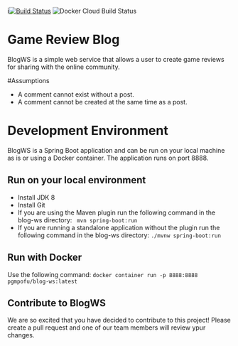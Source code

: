 i[![Build Status](https://travis-ci.com/pgmpofu/blog-ws.svg?branch=master)](https://travis-ci.com/pgmpofu/blog-ws)
![Docker Cloud Build Status](https://img.shields.io/docker/cloud/build/pgmpofu/blog-ws)
# Game Review Blog

BlogWS is a simple web service that allows a user to create game reviews for sharing with the online community.

#Assumptions
- A comment cannot exist without a post.
- A comment cannot be created at the same time as a post.


# Development Environment

BlogWS is a Spring Boot application and can be run on your local machine as is or using a Docker container. The application runs on port 8888.

## Run on your local environment
- Install JDK 8
- Install Git
- If you are using the Maven plugin run the following command in the blog-ws directory:
    ` mvn spring-boot:run`
- If you are running a standalone application without the plugin run the following command in the blog-ws directory:
    `./mvnw spring-boot:run`
    
## Run with Docker
Use the following command:
`docker container run -p 8888:8888 pgmpofu/blog-ws:latest`

## Contribute to BlogWS
We are so excited that you have decided to contribute to this project! Please create a pull request and one of our team members will review ypur changes.

